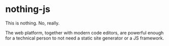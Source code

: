 # nothing-js
This is nothing. No, really.

The web platform, together with modern code editors, are powerful enough for a technical person to not need a static site generator or a JS framework.
